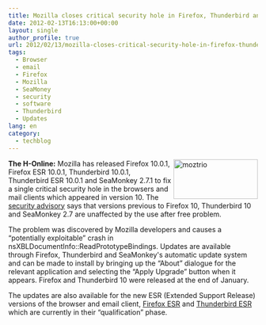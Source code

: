 ```yaml
---
title: Mozilla closes critical security hole in Firefox, Thunderbird and SeaMonkey
date: 2012-02-13T16:13:00+00:00
layout: single
author_profile: true
url: 2012/02/13/mozilla-closes-critical-security-hole-in-firefox-thunderbird-and-seamonkey/
tags:
  - Browser
  - email
  - Firefox
  - Mozilla
  - SeaMoney
  - security
  - software
  - Thunderbird
  - Updates
lang: en
category: 
  - techblog
---
```

[<img title="moztrio" border="0" alt="moztrio" align="right" src="http://lh6.ggpht.com/-NBNnVEMMq18/TzkvhPU4IUI/AAAAAAAAEuA/xf2QOrriWC4/moztrio_thumb%25255B1%25255D.png?imgmax=800" width="170" height="80" />](http://lh3.ggpht.com/-7DvTvz4qhmo/TzkvdczI3fI/AAAAAAAAEt4/q8jnmfKD4l0/s1600-h/moztrio%25255B3%25255D.png)**The H-Online:** Mozilla has released Firefox 10.0.1, Firefox ESR 10.0.1, Thunderbird 10.0.1, Thunderbird ESR 10.0.1 and SeaMonkey 2.7.1 to fix a single critical security hole in the browsers and mail clients which appeared in version 10. The [security advisory](https://www.mozilla.org/security/announce/2012/mfsa2012-10.html) says that versions previous to Firefox 10, Thunderbird 10 and SeaMonkey 2.7 are unaffected by the use after free problem. 

The problem was discovered by Mozilla developers and causes a “potentially exploitable” crash in nsXBLDocumentInfo::ReadPrototypeBindings. Updates are available through Firefox, Thunderbird and SeaMonkey's automatic update system and can be made to install by bringing up the “About” dialogue for the relevant application and selecting the “Apply Upgrade” button when it appears. Firefox and Thunderbird 10 were released at the end of January. 

The updates are also available for the new ESR (Extended Support Release) versions of the browser and email client, [Firefox ESR](http://www.mozilla.org/en-US/firefox/organizations/index.html) and [Thunderbird ESR](http://www.mozilla.org/en-US/thunderbird/organizations/index.html) which are currently in their “qualification” phase.